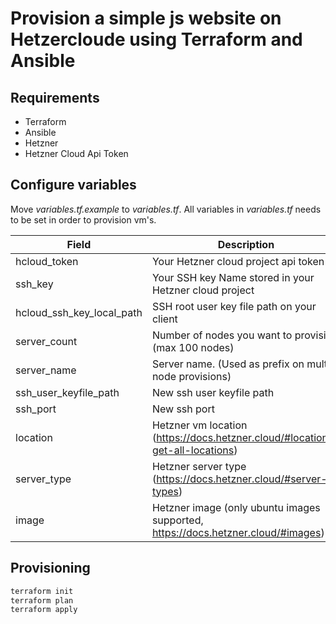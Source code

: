 # Provision a simple js website on Hetzercloude using Terraform and Ansible

## Requirements

- Terraform
- Ansible
- Hetzner
- Hetzner Cloud Api Token

## Configure variables

Move *variables.tf.example* to *variables.tf*. All variables in _variables.tf_ needs to be set in order to provision vm's. 

| Field                     | Description                                                  |
| ------------------------- | ------------------------------------------------------------ |
| hcloud_token              | Your Hetzner cloud project api token                         |
| ssh_key                   | Your SSH key Name stored in your Hetzner cloud project       |
| hcloud_ssh_key_local_path | SSH root user key file path on your client                   |
| server_count              | Number of nodes you want to provision (max 100 nodes)        |
| server_name               | Server name. (Used as prefix on multi-node provisions)       |
| ssh_user_keyfile_path     | New ssh user keyfile path                                    |
| ssh_port                  | New ssh port                                                 |
| location                  | Hetzner vm location (https://docs.hetzner.cloud/#locations-get-all-locations) |
| server_type               | Hetzner server type (https://docs.hetzner.cloud/#server-types) |
| image                     | Hetzner image (only ubuntu images supported, https://docs.hetzner.cloud/#images) |


## Provisioning

```bash
terraform init
terraform plan
terraform apply
```





